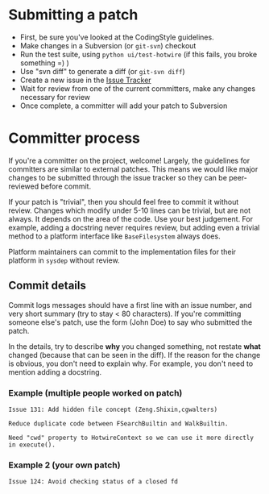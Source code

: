 # Submitting a patch #

  * First, be sure you've looked at the CodingStyle guidelines.
  * Make changes in a Subversion (or `git-svn`) checkout
  * Run the test suite, using `python ui/test-hotwire` (if this fails, you broke something =) )
  * Use "svn diff" to generate a diff (or `git-svn diff`)
  * Create a new issue in the [Issue Tracker](http://code.google.com/p/hotwire-shell/issues/list)
  * Wait for review from one of the current committers, make any changes necessary for review
  * Once complete, a committer will add your patch to Subversion

# Committer process #

If you're a committer on the project, welcome!  Largely, the guidelines for committers are
similar to external patches.  This means we would like major changes to be submitted through
the issue tracker so they can be peer-reviewed before commit.

If your patch is "trivial", then you should feel free to commit it
without review.  Changes which modify under 5-10 lines can be trivial, but are not always.  It
depends on the area of the code.  Use your best judgement.  For example, adding a docstring
never requires review, but adding even a trivial method to a platform interface like
`BaseFilesystem` always does.

Platform maintainers can commit to the implementation files for their platform in `sysdep` without review.

## Commit details ##

Commit logs messages should have a first line with an issue number, and very short summary (try to stay < 80 characters).  If you're committing someone else's patch, use the form (John Doe) to say who submitted the patch.

In the details, try to describe **why** you changed something, not restate **what** changed (because that can be seen in the diff).  If the reason for the change is obvious, you don't need to explain why.  For example, you don't need to mention adding a docstring.

### Example (multiple people worked on patch) ###

```
Issue 131: Add hidden file concept (Zeng.Shixin,cgwalters)
    
Reduce duplicate code between FSearchBuiltin and WalkBuiltin.
    
Need "cwd" property to HotwireContext so we can use it more directly in execute().
```

### Example 2 (your own patch) ###

```
Issue 124: Avoid checking status of a closed fd
```